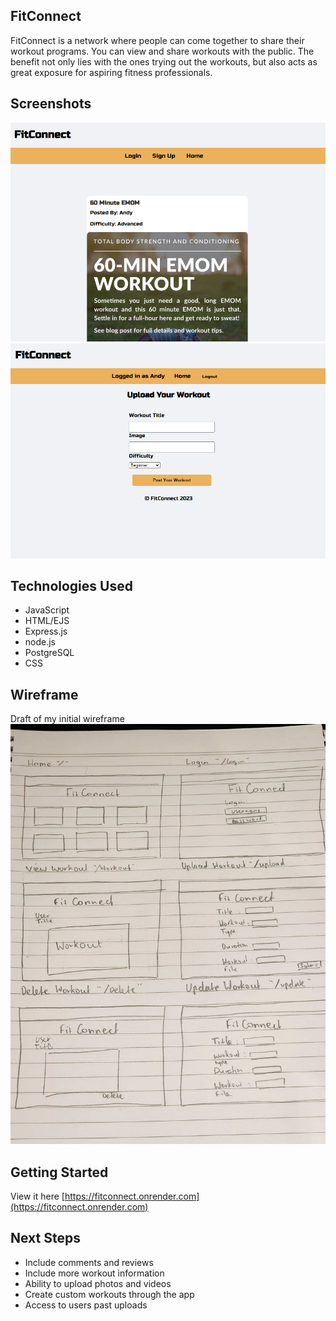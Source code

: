 ## FitConnect
FitConnect is a network where people can come together to share their workout programs. You can view and share workouts with the public. The benefit not only lies with the ones trying out the workouts, but also acts as great exposure for aspiring fitness professionals. 


## Screenshots
![Home Page](/images/Home%20Page.png)
![Upload](/images/Upload.png)

## Technologies Used
-   JavaScript
-   HTML/EJS
-   Express.js
-   node.js
-   PostgreSQL
-   CSS

## Wireframe
Draft of my initial wireframe
![Wireframe](/images/wireframe.jpg)

## Getting Started
View it here [https://fitconnect.onrender.com](https://fitconnect.onrender.com)

## Next Steps
-   Include comments and reviews
-   Include more workout information
-   Ability to upload photos and videos 
-   Create custom workouts through the app 
-   Access to users past uploads